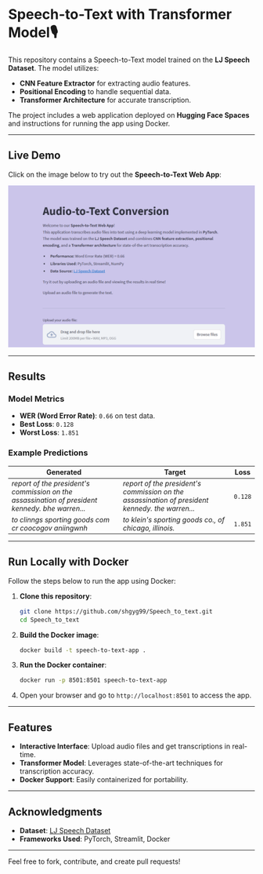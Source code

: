 # Speech-to-Text with Transformer Model🎙

This repository contains a Speech-to-Text model trained on the **LJ Speech Dataset**. The model utilizes:
- **CNN Feature Extractor** for extracting audio features.
- **Positional Encoding** to handle sequential data.
- **Transformer Architecture** for accurate transcription.

The project includes a web application deployed on **Hugging Face Spaces** and instructions for running the app using Docker.

---

## Live Demo

Click on the image below to try out the **Speech-to-Text Web App**:

[![Speech-to-Text App](https://github.com/shgyg99/Speech_to_text/blob/master/screenshot20241130172922.png?raw=true)](https://shgyg99-audio-to-text.hf.space)

---

## Results

### Model Metrics
- **WER (Word Error Rate)**: `0.66` on test data.
- **Best Loss**: `0.128`
- **Worst Loss**: `1.851`

### Example Predictions
| **Generated**                                                                                       | **Target**                                                                                       | **Loss** |
|-----------------------------------------------------------------------------------------------------|--------------------------------------------------------------------------------------------------|----------|
| *report of the president's commission on the assassination of president kennedy. bhe warren...*    | *report of the president's commission on the assassination of president kennedy. the warren...* | `0.128`  |
| *to clinngs sporting goods com  cr coocogov aniingwnh*                                             | *to klein's sporting goods co., of chicago, illinois.*                                          | `1.851`  |

---

## Run Locally with Docker

Follow the steps below to run the app using Docker:

1. **Clone this repository**:
    ```bash
    git clone https://github.com/shgyg99/Speech_to_text.git
    cd Speech_to_text
    ```

2. **Build the Docker image**:
    ```bash
    docker build -t speech-to-text-app .
    ```

3. **Run the Docker container**:
    ```bash
    docker run -p 8501:8501 speech-to-text-app
    ```

4. Open your browser and go to `http://localhost:8501` to access the app.

---

## Features

- **Interactive Interface**: Upload audio files and get transcriptions in real-time.
- **Transformer Model**: Leverages state-of-the-art techniques for transcription accuracy.
- **Docker Support**: Easily containerized for portability.

---

## Acknowledgments

- **Dataset**: [LJ Speech Dataset](https://keithito.com/LJ-Speech-Dataset/)
- **Frameworks Used**: PyTorch, Streamlit, Docker

---

Feel free to fork, contribute, and create pull requests!

